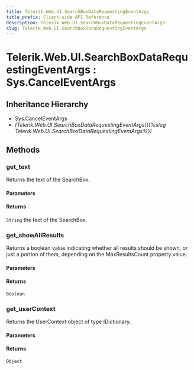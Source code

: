 ```yaml
---
title: Telerik.Web.UI.SearchBoxDataRequestingEventArgs
title_prefix: Client-side API Reference
description: Telerik.Web.UI.SearchBoxDataRequestingEventArgs
slug: Telerik.Web.UI.SearchBoxDataRequestingEventArgs
---
```


# Telerik.Web.UI.SearchBoxDataRequestingEventArgs : Sys.CancelEventArgs

## Inheritance Hierarchy

* Sys.CancelEventArgs
* *[Telerik.Web.UI.SearchBoxDataRequestingEventArgs]({%slug Telerik.Web.UI.SearchBoxDataRequestingEventArgs%})*


## Methods

###  get_text

Returns the text of the SearchBox.

#### Parameters

#### Returns

`String` the text of the SearchBox.


### get_showAllResults

Returns a boolean value indicating whether all results should be shown, or just a portion of them, depending on the MaxResultsCount property value. 

#### Parameters

#### Returns

`Boolean`

### get_userContext

Returns the UserContext object of type IDictionary.

#### Parameters

#### Returns

`Object`


